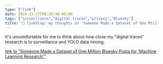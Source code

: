 ```yaml
---
type: ["link"]
date: 2024-11-27T08:38:46-05:00
tags: ["surveillance","digital traces","privacy","Bluesky"]
title: "🔗 linkblog: my thoughts on 'Someone Made a Dataset of One Million Bluesky Posts for 'Machine Learning Research''"
---
```

It's uncomfortable for me to think about how close my "digital traces" research is to surveillance and YOLO data mining.

[link to "Someone Made a Dataset of One Million Bluesky Posts for 'Machine Learning Research'"](https://www.404media.co/someone-made-a-dataset-of-one-million-bluesky-posts-for-machine-learning-research/)
